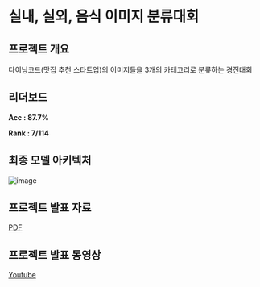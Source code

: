 # 실내, 실외, 음식 이미지 분류대회

## 프로젝트 개요

다이닝코드(맛집 추천 스타트업)의 이미지들을 3개의 카테고리로 분류하는 경진대회

## 리더보드

**Acc : 87.7%**

**Rank : 7/114**


## 최종 모델 아키텍처
![image](https://user-images.githubusercontent.com/28976984/123670920-b0463b80-d878-11eb-9ba9-314b1353a1b3.png)


## 프로젝트 발표 자료
[PDF](https://github.com/GY-Jeong/Image_Classification_KU/blob/master/PPT.pdf)


## 프로젝트 발표 동영상
[Youtube](https://youtu.be/98aAyaWZcgQ)
